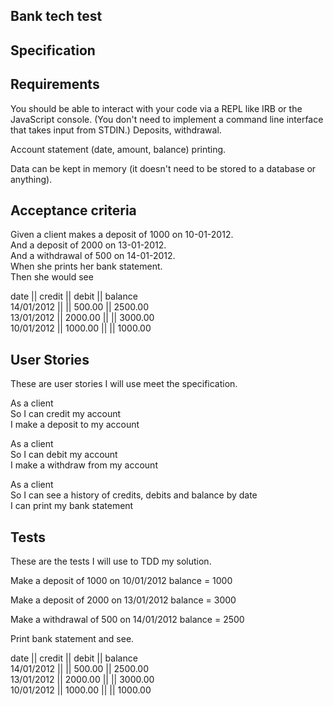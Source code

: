 ## Bank tech test

## Specification

## Requirements

You should be able to interact with your code via a REPL like IRB or the JavaScript console. (You don't need to implement a command line interface that takes input from STDIN.)
Deposits, withdrawal.

Account statement (date, amount, balance) printing.

Data can be kept in memory (it doesn't need to be stored to a database or anything).

## Acceptance criteria

Given a client makes a deposit of 1000 on 10-01-2012. <br>
And a deposit of 2000 on 13-01-2012. <br>
And a withdrawal of 500 on 14-01-2012. <br>
When she prints her bank statement. <br>
Then she would see

date || credit || debit || balance <br>
14/01/2012 || || 500.00 || 2500.00 <br>
13/01/2012 || 2000.00 || || 3000.00 <br>
10/01/2012 || 1000.00 || || 1000.00 <br>

## User Stories

These are user stories I will use meet the specification.

As a client <br>
So I can credit my account <br>
I make a deposit to my account <br>

As a client <br>
So I can debit my account <br>
I make a withdraw from  my account <br>

As a client <br>
So I can see a history of credits, debits and balance by date <br>
I can print my bank statement <br>

##  Tests

These are the tests I will use to TDD my solution.

Make a deposit of 1000 on 10/01/2012 balance = 1000

Make a deposit of 2000 on 13/01/2012 balance = 3000

Make a withdrawal of 500 on 14/01/2012 balance = 2500

Print bank statement and see.

date || credit || debit || balance <br>
14/01/2012 || || 500.00 || 2500.00 <br>
13/01/2012 || 2000.00 || || 3000.00 <br>
10/01/2012 || 1000.00 || || 1000.00 <br>
